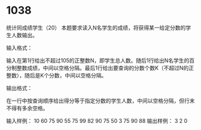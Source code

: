 # 1038
统计同成绩学生（20）
本题要求读入N名学生的成绩，将获得某一给定分数的学生人数输出。

输入格式：

输入在第1行给出不超过105的正整数N，即学生总人数。随后1行给出N名学生的百分制整数成绩，中间以空格分隔。最后1行给出要查询的分数个数K（不超过N的正整数），随后是K个分数，中间以空格分隔。

输出格式：

在一行中按查询顺序给出得分等于指定分数的学生人数，中间以空格分隔，但行末不得有多余空格。

输入样例：
10
60 75 90 55 75 99 82 90 75 50
3 75 90 88
输出样例：
3 2 0
